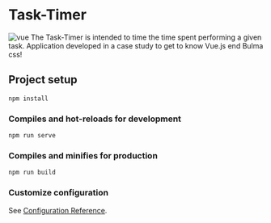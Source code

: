 # Task-Timer
![vue](https://user-images.githubusercontent.com/61219090/170891933-b44cd81b-062f-4acb-945a-bdad44224321.png)
The Task-Timer is intended to time the time spent performing a given task. Application developed in a case study to get to know Vue.js end Bulma css!

## Project setup
```
npm install
```

### Compiles and hot-reloads for development
```
npm run serve
```

### Compiles and minifies for production
```
npm run build
```

### Customize configuration
See [Configuration Reference](https://cli.vuejs.org/config/).
